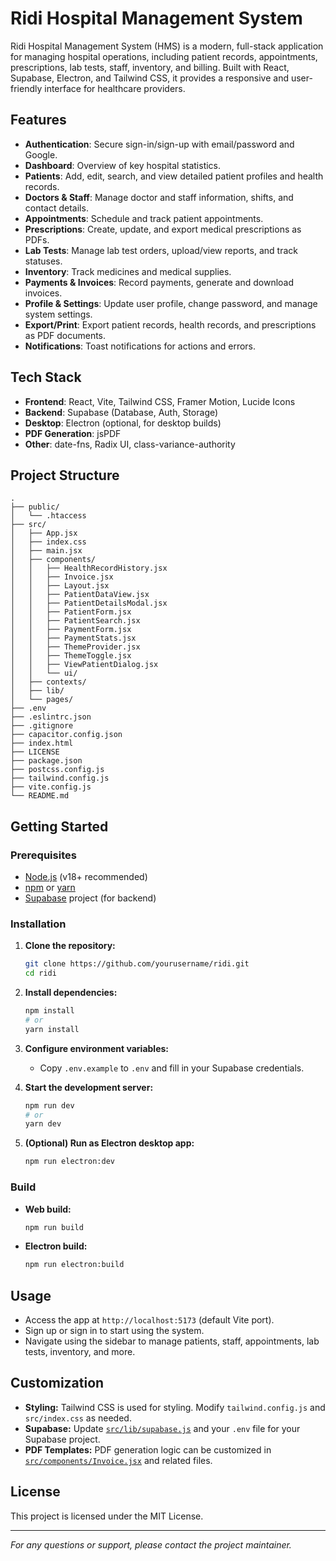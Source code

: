 # Ridi Hospital Management System

Ridi Hospital Management System (HMS) is a modern, full-stack application for managing hospital operations, including patient records, appointments, prescriptions, lab tests, staff, inventory, and billing. Built with React, Supabase, Electron, and Tailwind CSS, it provides a responsive and user-friendly interface for healthcare providers.

## Features

- **Authentication**: Secure sign-in/sign-up with email/password and Google.
- **Dashboard**: Overview of key hospital statistics.
- **Patients**: Add, edit, search, and view detailed patient profiles and health records.
- **Doctors & Staff**: Manage doctor and staff information, shifts, and contact details.
- **Appointments**: Schedule and track patient appointments.
- **Prescriptions**: Create, update, and export medical prescriptions as PDFs.
- **Lab Tests**: Manage lab test orders, upload/view reports, and track statuses.
- **Inventory**: Track medicines and medical supplies.
- **Payments & Invoices**: Record payments, generate and download invoices.
- **Profile & Settings**: Update user profile, change password, and manage system settings.
- **Export/Print**: Export patient records, health records, and prescriptions as PDF documents.
- **Notifications**: Toast notifications for actions and errors.

## Tech Stack

- **Frontend**: React, Vite, Tailwind CSS, Framer Motion, Lucide Icons
- **Backend**: Supabase (Database, Auth, Storage)
- **Desktop**: Electron (optional, for desktop builds)
- **PDF Generation**: jsPDF
- **Other**: date-fns, Radix UI, class-variance-authority

## Project Structure

```
.
├── public/
│   └── .htaccess
├── src/
│   ├── App.jsx
│   ├── index.css
│   ├── main.jsx
│   ├── components/
│   │   ├── HealthRecordHistory.jsx
│   │   ├── Invoice.jsx
│   │   ├── Layout.jsx
│   │   ├── PatientDataView.jsx
│   │   ├── PatientDetailsModal.jsx
│   │   ├── PatientForm.jsx
│   │   ├── PatientSearch.jsx
│   │   ├── PaymentForm.jsx
│   │   ├── PaymentStats.jsx
│   │   ├── ThemeProvider.jsx
│   │   ├── ThemeToggle.jsx
│   │   ├── ViewPatientDialog.jsx
│   │   └── ui/
│   ├── contexts/
│   ├── lib/
│   └── pages/
├── .env
├── .eslintrc.json
├── .gitignore
├── capacitor.config.json
├── index.html
├── LICENSE
├── package.json
├── postcss.config.js
├── tailwind.config.js
├── vite.config.js
└── README.md
```

## Getting Started

### Prerequisites

- [Node.js](https://nodejs.org/) (v18+ recommended)
- [npm](https://www.npmjs.com/) or [yarn](https://yarnpkg.com/)
- [Supabase](https://supabase.com/) project (for backend)

### Installation

1. **Clone the repository:**
   ```sh
   git clone https://github.com/yourusername/ridi.git
   cd ridi
   ```

2. **Install dependencies:**
   ```sh
   npm install
   # or
   yarn install
   ```

3. **Configure environment variables:**
   - Copy `.env.example` to `.env` and fill in your Supabase credentials.

4. **Start the development server:**
   ```sh
   npm run dev
   # or
   yarn dev
   ```

5. **(Optional) Run as Electron desktop app:**
   ```sh
   npm run electron:dev
   ```

### Build

- **Web build:**
  ```sh
  npm run build
  ```
- **Electron build:**
  ```sh
  npm run electron:build
  ```

## Usage

- Access the app at `http://localhost:5173` (default Vite port).
- Sign up or sign in to start using the system.
- Navigate using the sidebar to manage patients, staff, appointments, lab tests, inventory, and more.

## Customization

- **Styling:** Tailwind CSS is used for styling. Modify `tailwind.config.js` and `src/index.css` as needed.
- **Supabase:** Update [`src/lib/supabase.js`](src/lib/supabase.js) and your `.env` file for your Supabase project.
- **PDF Templates:** PDF generation logic can be customized in [`src/components/Invoice.jsx`](src/components/Invoice.jsx) and related files.

## License

This project is licensed under the MIT License.

---

*For any questions or support, please contact the project maintainer.*


